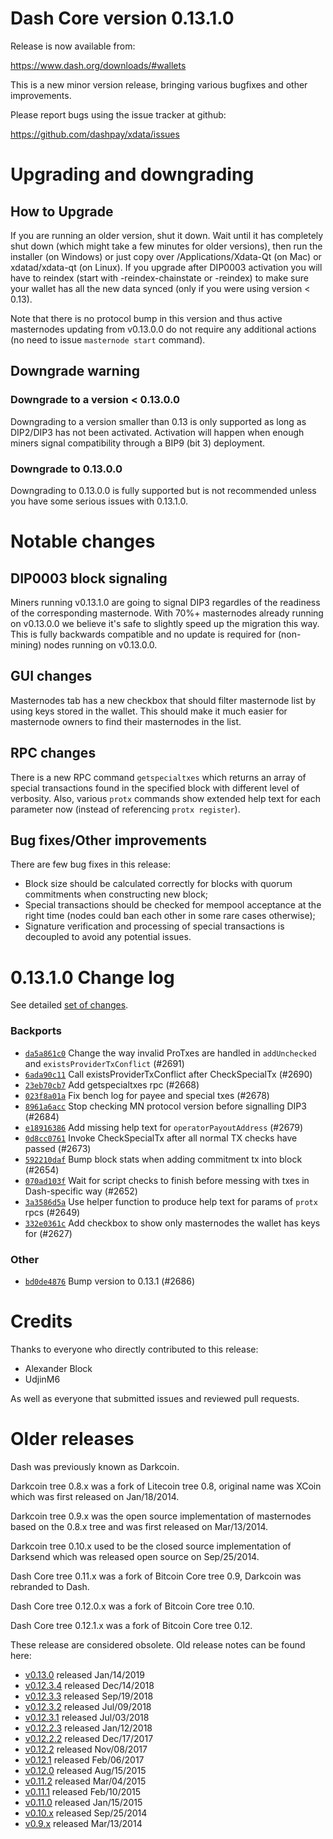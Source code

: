 Dash Core version 0.13.1.0
==========================

Release is now available from:

  <https://www.dash.org/downloads/#wallets>

This is a new minor version release, bringing various bugfixes and other improvements.

Please report bugs using the issue tracker at github:

  <https://github.com/dashpay/xdata/issues>


Upgrading and downgrading
=========================

How to Upgrade
--------------

If you are running an older version, shut it down. Wait until it has completely
shut down (which might take a few minutes for older versions), then run the
installer (on Windows) or just copy over /Applications/Xdata-Qt (on Mac) or
xdatad/xdata-qt (on Linux). If you upgrade after DIP0003 activation you will
have to reindex (start with -reindex-chainstate or -reindex) to make sure
your wallet has all the new data synced (only if you were using version < 0.13).

Note that there is no protocol bump in this version and thus active masternodes
updating from v0.13.0.0 do not require any additional actions (no need to issue
`masternode start` command).

Downgrade warning
-----------------

### Downgrade to a version < 0.13.0.0

Downgrading to a version smaller than 0.13 is only supported as long as DIP2/DIP3
has not been activated. Activation will happen when enough miners signal compatibility
through a BIP9 (bit 3) deployment.

### Downgrade to 0.13.0.0

Downgrading to 0.13.0.0 is fully supported but is not recommended unless you have some serious issues with 0.13.1.0.

Notable changes
===============

DIP0003 block signaling
-----------------------
Miners running v0.13.1.0 are going to signal DIP3 regardles of the readiness of the corresponding masternode.
With 70%+ masternodes already running on v0.13.0.0 we believe it's safe to slightly speed up the migration
this way. This is fully backwards compatible and no update is required for (non-mining) nodes running on v0.13.0.0.

GUI changes
-----------
Masternodes tab has a new checkbox that should filter masternode list by using keys stored in the wallet.
This should make it much easier for masternode owners to find their masternodes in the list.

RPC changes
-----------
There is a new RPC command `getspecialtxes` which returns an array of special transactions found in the specified
block with different level of verbosity. Also, various `protx` commands show extended help text for each parameter
now (instead of referencing `protx register`).

Bug fixes/Other improvements
----------------------------
There are few bug fixes in this release:
- Block size should be calculated correctly for blocks with quorum commitments when constructing new block;
- Special transactions should be checked for mempool acceptance at the right time (nodes could ban each other
in some rare cases otherwise);
- Signature verification and processing of special transactions is decoupled to avoid any potential issues.

 0.13.1.0 Change log
===================

See detailed [set of changes](https://github.com/dashpay/xdata/compare/v0.13.0.0...dashpay:v0.13.1.0).

### Backports

- [`da5a861c0`](https://github.com/dashpay/xdata/commit/da5a861c0) Change the way invalid ProTxes are handled in `addUnchecked` and `existsProviderTxConflict` (#2691)
- [`6ada90c11`](https://github.com/dashpay/xdata/commit/6ada90c11) Call existsProviderTxConflict after CheckSpecialTx (#2690)
- [`23eb70cb7`](https://github.com/dashpay/xdata/commit/23eb70cb7) Add getspecialtxes rpc (#2668)
- [`023f8a01a`](https://github.com/dashpay/xdata/commit/023f8a01a) Fix bench log for payee and special txes (#2678)
- [`8961a6acc`](https://github.com/dashpay/xdata/commit/8961a6acc) Stop checking MN protocol version before signalling DIP3 (#2684)
- [`e18916386`](https://github.com/dashpay/xdata/commit/e18916386) Add missing help text for `operatorPayoutAddress` (#2679)
- [`0d8cc0761`](https://github.com/dashpay/xdata/commit/0d8cc0761) Invoke CheckSpecialTx after all normal TX checks have passed (#2673)
- [`592210daf`](https://github.com/dashpay/xdata/commit/592210daf) Bump block stats when adding commitment tx into block (#2654)
- [`070ad103f`](https://github.com/dashpay/xdata/commit/070ad103f) Wait for script checks to finish before messing with txes in Dash-specific way (#2652)
- [`3a3586d5a`](https://github.com/dashpay/xdata/commit/3a3586d5a) Use helper function to produce help text for params of `protx` rpcs (#2649)
- [`332e0361c`](https://github.com/dashpay/xdata/commit/332e0361c) Add checkbox to show only masternodes the wallet has keys for (#2627)

### Other

- [`bd0de4876`](https://github.com/dashpay/xdata/commit/bd0de4876) Bump version to 0.13.1 (#2686)

Credits
=======

Thanks to everyone who directly contributed to this release:

- Alexander Block
- UdjinM6

As well as everyone that submitted issues and reviewed pull requests.

Older releases
==============

Dash was previously known as Darkcoin.

Darkcoin tree 0.8.x was a fork of Litecoin tree 0.8, original name was XCoin
which was first released on Jan/18/2014.

Darkcoin tree 0.9.x was the open source implementation of masternodes based on
the 0.8.x tree and was first released on Mar/13/2014.

Darkcoin tree 0.10.x used to be the closed source implementation of Darksend
which was released open source on Sep/25/2014.

Dash Core tree 0.11.x was a fork of Bitcoin Core tree 0.9,
Darkcoin was rebranded to Dash.

Dash Core tree 0.12.0.x was a fork of Bitcoin Core tree 0.10.

Dash Core tree 0.12.1.x was a fork of Bitcoin Core tree 0.12.

These release are considered obsolete. Old release notes can be found here:

- [v0.13.0](https://github.com/dashpay/xdata/blob/master/doc/release-notes/xdata/release-notes-0.13.0.md) released Jan/14/2019
- [v0.12.3.4](https://github.com/dashpay/xdata/blob/master/doc/release-notes/xdata/release-notes-0.12.3.4.md) released Dec/14/2018
- [v0.12.3.3](https://github.com/dashpay/xdata/blob/master/doc/release-notes/xdata/release-notes-0.12.3.3.md) released Sep/19/2018
- [v0.12.3.2](https://github.com/dashpay/xdata/blob/master/doc/release-notes/xdata/release-notes-0.12.3.2.md) released Jul/09/2018
- [v0.12.3.1](https://github.com/dashpay/xdata/blob/master/doc/release-notes/xdata/release-notes-0.12.3.1.md) released Jul/03/2018
- [v0.12.2.3](https://github.com/dashpay/xdata/blob/master/doc/release-notes/xdata/release-notes-0.12.2.3.md) released Jan/12/2018
- [v0.12.2.2](https://github.com/dashpay/xdata/blob/master/doc/release-notes/xdata/release-notes-0.12.2.2.md) released Dec/17/2017
- [v0.12.2](https://github.com/dashpay/xdata/blob/master/doc/release-notes/xdata/release-notes-0.12.2.md) released Nov/08/2017
- [v0.12.1](https://github.com/dashpay/xdata/blob/master/doc/release-notes/xdata/release-notes-0.12.1.md) released Feb/06/2017
- [v0.12.0](https://github.com/dashpay/xdata/blob/master/doc/release-notes/xdata/release-notes-0.12.0.md) released Aug/15/2015
- [v0.11.2](https://github.com/dashpay/xdata/blob/master/doc/release-notes/xdata/release-notes-0.11.2.md) released Mar/04/2015
- [v0.11.1](https://github.com/dashpay/xdata/blob/master/doc/release-notes/xdata/release-notes-0.11.1.md) released Feb/10/2015
- [v0.11.0](https://github.com/dashpay/xdata/blob/master/doc/release-notes/xdata/release-notes-0.11.0.md) released Jan/15/2015
- [v0.10.x](https://github.com/dashpay/xdata/blob/master/doc/release-notes/xdata/release-notes-0.10.0.md) released Sep/25/2014
- [v0.9.x](https://github.com/dashpay/xdata/blob/master/doc/release-notes/xdata/release-notes-0.9.0.md) released Mar/13/2014

